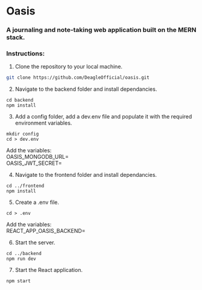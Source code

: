 # Oasis

### A journaling and note-taking web application built on the MERN stack.

### Instructions:
1. Clone the repository to your local machine. 
```bash
git clone https://github.com/DeagleOfficial/oasis.git
```
2. Navigate to the backend folder and install dependancies.
```
cd backend
npm install
```

3. Add a config folder, add a dev.env file and populate it with the required environment variables.
```
mkdir config
cd > dev.env
```

Add the variables: <br>
OASIS_MONGODB_URL= <br>
OASIS_JWT_SECRET=

4. Navigate to the frontend folder and install dependancies.
```
cd ../frontend
npm install
```

5. Create a .env file.
```
cd > .env
```

Add the variables: <br>
REACT_APP_OASIS_BACKEND=

6. Start the server.
```
cd ../backend
npm run dev
```

7. Start the React application.
```
npm start
```
